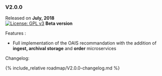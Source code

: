 ### V2.0.0

Released on **July, 2018**  
[![License: GPL v3](https://img.shields.io/badge/License-GPLv3-blue.svg)](https://www.gnu.org/licenses/gpl-3.0)
**Beta version**

Features :

   * Full implementation of the OAIS recommandation with the addition of **ingest, archival storage** and **order** microservices

Changelog:

{% include_relative roadmap/V2.0.0-changelog.md %}